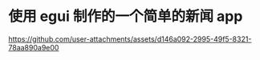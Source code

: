 # 使用 egui 制作的一个简单的新闻 app

https://github.com/user-attachments/assets/d146a092-2995-49f5-8321-78aa890a9e00

